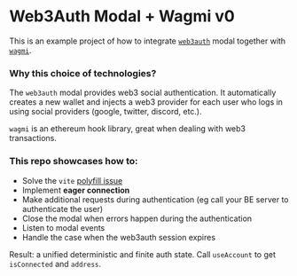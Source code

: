 # Web3Auth Modal + Wagmi v0

This is an example project of how to integrate [`web3auth`](https://web3auth.io/docs/) modal together with [`wagmi`](https://wagmi.sh/).

### Why this choice of technologies?

The `web3auth` modal provides web3 social authentication. It automatically creates a new wallet and injects a web3 provider for each user who logs in using social providers (google, twitter, discord, etc.).

`wagmi` is an ethereum hook library, great when dealing with web3 transactions.

### This repo showcases how to:
- Solve the `vite` [polyfill issue](https://web3auth.io/docs/troubleshooting/vite-issues)
- Implement **eager connection**
- Make additional requests during authentication (eg call your BE server to authenticate the user)
- Close the modal when errors happen during the authentication
- Listen to modal events
- Handle the case when the web3auth session expires

Result: a unified deterministic and finite auth state. Call `useAccount` to get `isConnected` and `address`.
